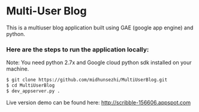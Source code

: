 # Multi-User Blog

This is a multiuser blog application built using GAE (google app engine) and python.

### Here are the steps to run the application locally:

 Note: You need python 2.7x and Google cloud python sdk installed on your machine.
```sh
$ git clone https://github.com/midhunsezhi/MultiUserBlog.git
$ cd MultiUserBlog
$ dev_appserver.py .
```

Live version demo can be found here: http://scribble-156606.appspot.com